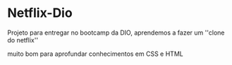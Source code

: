 # Netflix-Dio
Projeto para entregar no bootcamp da DIO, aprendemos a fazer um ''clone do netflix''



muito bom para aprofundar conhecimentos em CSS e HTML
